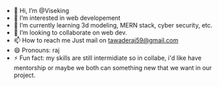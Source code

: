 - 👋 Hi, I’m @Viseking
- 👀 I’m interested in web developement
- 🌱 I’m currently learning 3d modeling, MERN stack, cyber security, etc.
- 💞️ I’m looking to collaborate on web dev.
- 📫 How to reach me Just mail on tawaderaj59@gmail.com
- 😄 Pronouns: raj
- ⚡ Fun fact: my skills are still intermidiate so in collabe, i'd like have mentorship or maybe we both can something new that we want in our project.

<!---
Viseking/Viseking is a ✨ special ✨ repository because its `README.md` (this file) appears on your GitHub profile.
You can click the Preview link to take a look at your changes.
--->
